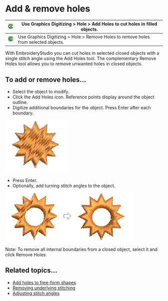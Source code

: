 # Add & remove holes

| ![AddHoles.png](assets/AddHoles.png)       | Use Graphics Digitizing > Hole > Add Holes to cut holes in filled objects.           |
| ------------------------------------------ | ------------------------------------------------------------------------------------ |
| ![RemoveHoles.png](assets/RemoveHoles.png) | Use Graphics Digitizing > Hole > Remove Holes to remove holes from selected objects. |

With EmbroideryStudio you can cut holes in selected closed objects with a single stitch angle using the Add Holes tool. The complementary Remove Holes tool allows you to remove unwanted holes in closed objects.

## To add or remove holes...

- Select the object to modify.
- Click the Add Holes icon. Reference points display around the object outline.
- Digitize additional boundaries for the object. Press Enter after each boundary.

![CutHoles1.png](assets/CutHoles1.png)

- Press Enter.
- Optionally, add turning stitch angles to the object.

![productivity00014.png](assets/productivity00014.png)

Note: To remove all internal boundaries from a closed object, select it and click Remove Holes.

## Related topics...

- [Add holes to free-form shapes](../../Digitizing/input/Add_holes_to_free-form_shapes)
- [Removing underlying stitching](../../Quality/quality/Removing_underlying_stitching)
- [Adjusting stitch angles](../../Quality/quality/Adjusting_stitch_angles)
